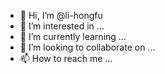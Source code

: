 - 👋 Hi, I’m @li-hongfu
- 👀 I’m interested in ...
- 🌱 I’m currently learning ...
- 💞️ I’m looking to collaborate on ...
- 📫 How to reach me ...

<!---
li-hongfu/li-hongfu is a ✨ special ✨ repository because its `README.md` (this file) appears on your GitHub profile.
You can click the Preview link to take a look at your changes.
--->
